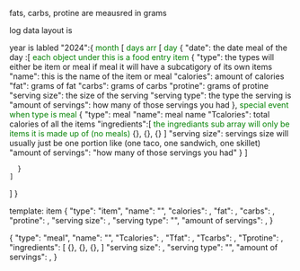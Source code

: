 fats, carbs, protine are meausred in grams


log data layout is 


year is labled
"2024":{
  <span style="color:green">month</span>
  [ 
    <span style="color:green"> days arr </span>
    [
      <span style="color:green"> day </span>
      {
        "date": the date
        meal of the day :[
          <span style="color:green">each object under this is a food entry item</span>
          { 
            "type": the types will either be item or meal if meal it will have a subcatigory of its own items
            "name": this is the name of the item or meal
            "calories": amount of calories
            "fat": grams of fat
            "carbs": grams of carbs
            "protine": grams of protine
            "serving size": the size of the serving
            "serving type": the type the serving is
            "amount of servings": how many of those servings you had
          },
          <span style="color:green">special event when type is meal</span>
          {
            "type": meal
            "name": meal name
            "Tcalories": total calories of all the items
            "ingredients":[ <span style="color:green">the ingrediants sub array will only be items it is made up of (no meals)</span>
              {},
              {},
              {}
            ]
            "serving size": servings size will usually just be one portion like (one taco, one sandwich, one skillet)
            "amount of servings": "how many of those servings you had"
          }
        ]

      }
    ]
  ]
}


template:
item
{
  "type": "item",
  "name": "",
  "calories": ,
  "fat": ,
  "carbs": ,
  "protine": ,
  "serving size": ,
  "serving type": "",
  "amount of servings": ,
}

{
  "type": "meal",
  "name": "",
  "Tcalories": ,
  "Tfat": ,
  "Tcarbs": ,
  "Tprotine": ,
  "ingredients": [
    {},
    {},
    {},
  ]
  "serving size": ,
  "serving type": "",
  "amount of servings": ,
}